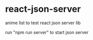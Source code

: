 # react-json-server
anime list to test react json server lib

run "npm run server" to start json server
